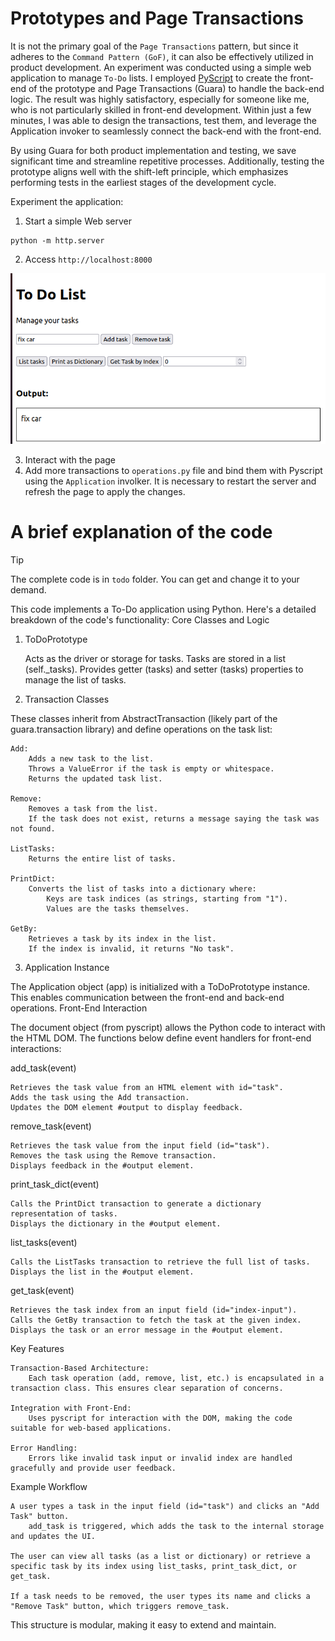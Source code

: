 # Prototypes and Page Transactions

It is not the primary goal of the `Page Transactions` pattern, but since it adheres to the `Command Pattern (GoF)`, it can also be effectively utilized in product development. An experiment was conducted using a simple web application to manage `To-Do` lists. I employed [PyScript](https://pyscript.net/) to create the front-end of the prototype and Page Transactions (Guara) to handle the back-end logic. The result was highly satisfactory, especially for someone like me, who is not particularly skilled in front-end development. Within just a few minutes, I was able to design the transactions, test them, and leverage the Application invoker to seamlessly connect the back-end with the front-end.

By using Guara for both product implementation and testing, we save significant time and streamline repetitive processes. Additionally, testing the prototype aligns well with the shift-left principle, which emphasizes performing tests in the earliest stages of the development cycle.

Experiment the application:

1. Start a simple Web server
```
python -m http.server
```
2. Access `http://localhost:8000`

![alt text](image.png)

3. Interact with the page
4. Add more transactions to `operations.py` file and bind them with Pyscript using the `Application` involker. It is necessary to restart the server and refresh the page to apply the changes.

# A brief explanation of the code

> [!TIP]
> The complete code is in `todo` folder. You can get and change it to your demand.

This code implements a To-Do application using Python. Here's a detailed breakdown of the code's functionality:
Core Classes and Logic

1. ToDoPrototype

    Acts as the driver or storage for tasks.
    Tasks are stored in a list (self._tasks).
    Provides getter (tasks) and setter (tasks) properties to manage the list of tasks.

2. Transaction Classes

These classes inherit from AbstractTransaction (likely part of the guara.transaction library) and define operations on the task list:

    Add:
        Adds a new task to the list.
        Throws a ValueError if the task is empty or whitespace.
        Returns the updated task list.

    Remove:
        Removes a task from the list.
        If the task does not exist, returns a message saying the task was not found.

    ListTasks:
        Returns the entire list of tasks.

    PrintDict:
        Converts the list of tasks into a dictionary where:
            Keys are task indices (as strings, starting from "1").
            Values are the tasks themselves.

    GetBy:
        Retrieves a task by its index in the list.
        If the index is invalid, it returns "No task".

3. Application Instance

The Application object (app) is initialized with a ToDoPrototype instance. This enables communication between the front-end and back-end operations.
Front-End Interaction

The document object (from pyscript) allows the Python code to interact with the HTML DOM. The functions below define event handlers for front-end interactions:

add_task(event)

    Retrieves the task value from an HTML element with id="task".
    Adds the task using the Add transaction.
    Updates the DOM element #output to display feedback.

remove_task(event)

    Retrieves the task value from the input field (id="task").
    Removes the task using the Remove transaction.
    Displays feedback in the #output element.

print_task_dict(event)

    Calls the PrintDict transaction to generate a dictionary representation of tasks.
    Displays the dictionary in the #output element.

list_tasks(event)

    Calls the ListTasks transaction to retrieve the full list of tasks.
    Displays the list in the #output element.

get_task(event)

    Retrieves the task index from an input field (id="index-input").
    Calls the GetBy transaction to fetch the task at the given index.
    Displays the task or an error message in the #output element.

Key Features

    Transaction-Based Architecture:
        Each task operation (add, remove, list, etc.) is encapsulated in a transaction class. This ensures clear separation of concerns.

    Integration with Front-End:
        Uses pyscript for interaction with the DOM, making the code suitable for web-based applications.

    Error Handling:
        Errors like invalid task input or invalid index are handled gracefully and provide user feedback.

Example Workflow

    A user types a task in the input field (id="task") and clicks an "Add Task" button.
        add_task is triggered, which adds the task to the internal storage and updates the UI.

    The user can view all tasks (as a list or dictionary) or retrieve a specific task by its index using list_tasks, print_task_dict, or get_task.

    If a task needs to be removed, the user types its name and clicks a "Remove Task" button, which triggers remove_task.

This structure is modular, making it easy to extend and maintain.



